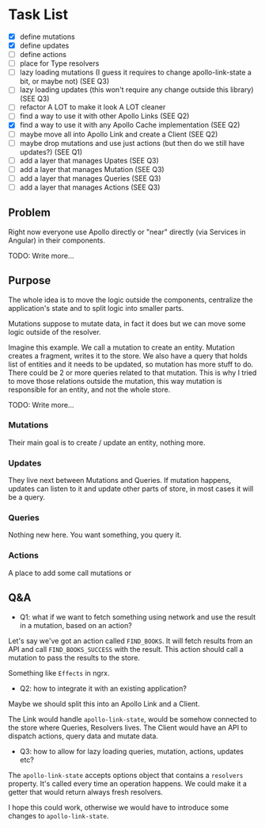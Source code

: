 # Task List

- [x] define mutations
- [x] define updates
- [ ] define actions
- [ ] place for Type resolvers
- [ ] lazy loading mutations (I guess it requires to change apollo-link-state a bit, or maybe not) (SEE Q3)
- [ ] lazy loading updates (this won't require any change outside this library) (SEE Q3)
- [ ] refactor A LOT to make it look A LOT cleaner
- [ ] find a way to use it with other Apollo Links (SEE Q2)
- [x] find a way to use it with any Apollo Cache implementation (SEE Q2)
- [ ] maybe move all into Apollo Link and create a Client (SEE Q2)
- [ ] maybe drop mutations and use just actions (but then do we still have updates?) (SEE Q1)
- [ ] add a layer that manages Upates (SEE Q3)
- [ ] add a layer that manages Mutation (SEE Q3)
- [ ] add a layer that manages Queries (SEE Q3)
- [ ] add a layer that manages Actions (SEE Q3)

## Problem

Right now everyone use Apollo directly or "near" directly (via Services in Angular) in their components.

TODO: Write more...

## Purpose

The whole idea is to move the logic outside the components, centralize the application's state and to split logic into smaller parts.

Mutations suppose to mutate data, in fact it does but we can move some logic outside of the resolver.

Imagine this example.
We call a mutation to create an entity. Mutation creates a fragment, writes it to the store.
We also have a query that holds list of entities and it needs to be updated, so mutation has more stuff to do. There could be 2 or more queries related to that mutation.
This is why I tried to move those relations outside the mutation, this way mutation is responsible for an entity, and not the whole store.

TODO: Write more...

### Mutations

Their main goal is to create / update an entity, nothing more.

### Updates

They live next between Mutations and Queries. If mutation happens, updates can listen to it and update other parts of store, in most cases it will be a query.

### Queries

Nothing new here. You want something, you query it.

### Actions

A place to add some call mutations or

## Q&A

- Q1: what if we want to fetch something using network and use the result in a mutation, based on an action?

Let's say we've got an action called `FIND_BOOKS`. It will fetch results from an API and call `FIND_BOOKS_SUCCESS` with the result. This action should call a mutation to pass the results to the store.

Something like `Effects` in ngrx.

- Q2: how to integrate it with an existing application?

Maybe we should split this into an Apollo Link and a Client.

The Link would handle `apollo-link-state`, would be somehow connected to the store where Queries, Resolvers lives.
The Client would have an API to dispatch actions, query data and mutate data.

- Q3: how to allow for lazy loading queries, mutation, actions, updates etc?

The `apollo-link-state` accepts options object that contains a `resolvers` property. It's called every time an operation happens. We could make it a getter that would return always fresh resolvers.

I hope this could work, otherwise we would have to introduce some changes to `apollo-link-state`.
